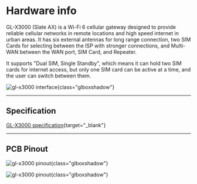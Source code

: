 # Hardware info

GL-X3000 (Slate AX) is a Wi-Fi 6 cellular gateway designed to provide reliable cellular networks in remote locations and high speed internet in urban areas. It has six external antennas for long range connection, two SIM Cards for selecting between the ISP with stronger connections, and Multi-WAN between the WAN port, SIM Card, and Repeater.

It supports "Dual SIM, Single Standby", which means it can hold two SIM cards for internet access, but only one SIM card can be active at a time, and the user can switch between them.

![gl-x3000 interface](https://static.gl-inet.com/docs/en/4/user_guide/gl-x3000/hardware_info/gl-x3000_interface.jpg){class="glboxshadow"}

---

## Specification

[GL-X3000 specification](https://www.gl-inet.com/products/gl-x3000/#specs){target="_blank"}

---

## PCB Pinout

![gl-x3000 pinout](https://static.gl-inet.com/docs/en/4/user_guide/gl-x3000/hardware_info/gl-x3000_pinout-01.jpg){class="glboxshadow"}

![gl-x3000 pinout](https://static.gl-inet.com/docs/en/4/user_guide/gl-x3000/hardware_info/gl-x3000_pinout-02.jpg){class="glboxshadow"}
